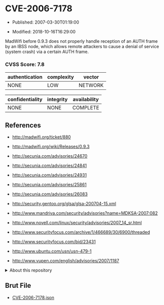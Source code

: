 # CVE-2006-7178

- Published: 2007-03-30T01:19:00

- Modified: 2018-10-16T16:29:00

MadWifi before 0.9.3 does not properly handle reception of an AUTH frame by an IBSS node, which allows remote attackers to cause a denial of service (system crash) via a certain AUTH frame.

### CVSS Score: **7.8**

| authentication | complexity | vector |
| --- | --- | --- |
| NONE | LOW | NETWORK |

| confidentiality | integrity | availability |
| --- | --- | --- |
| NONE | NONE | COMPLETE |

## References

* http://madwifi.org/ticket/880

* http://madwifi.org/wiki/Releases/0.9.3

* http://secunia.com/advisories/24670

* http://secunia.com/advisories/24841

* http://secunia.com/advisories/24931

* http://secunia.com/advisories/25861

* http://secunia.com/advisories/26083

* http://security.gentoo.org/glsa/glsa-200704-15.xml

* http://www.mandriva.com/security/advisories?name=MDKSA-2007:082

* http://www.novell.com/linux/security/advisories/2007_14_sr.html

* http://www.securityfocus.com/archive/1/466689/30/6900/threaded

* http://www.securityfocus.com/bid/23431

* http://www.ubuntu.com/usn/usn-479-1

* http://www.vupen.com/english/advisories/2007/1187

<details>
<summary>About this repository</summary> 

  This repository is part of the project [Live Hack CVE](https://github.com/Live-Hack-CVE). Main website can be found [www.live-hack.org](https://www.live-hack.org) 
  
  Made by [Sn0wAlice](https://github.com/Sn0wAlice) for the people that care about security and need to have a feed of the latest CVEs. Hope you enjoy it, don't forget to star the repo and follow me on [Twitter](https://twitter.com/Sn0wAlice) and [Github](https://github.com/Sn0wAlice). And that is my [personnal website](https://www.alice-snow.me/)

  - [Home Page](https://github.com/Live-Hack-CVE)
  - [Framework](https://github.com/Live-Hack-CVE/cve-framework)
  - [CVE database](https://github.com/Live-Hack-CVE/full_database)
  - [Changelog](https://github.com/Live-Hack-CVE/Changelog)
</details>

## Brut File

* [CVE-2006-7178.json](https://raw.githubusercontent.com/Live-Hack-CVE/full_database/main/cves/2006/CVE-2006-7178.json)

